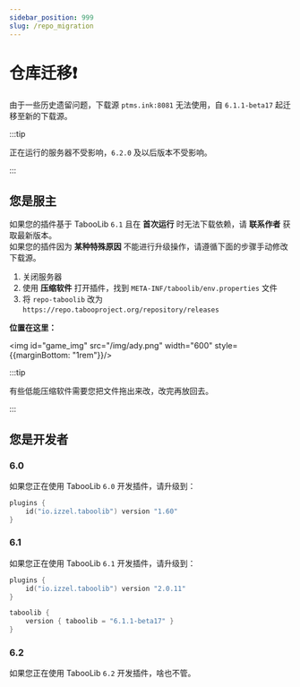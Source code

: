 ```yaml
---
sidebar_position: 999
slug: /repo_migration
---
```


# 仓库迁移❗️

由于一些历史遗留问题，下载源 `ptms.ink:8081` 无法使用，自 `6.1.1-beta17` 起迁移至新的下载源。

:::tip

正在运行的服务器不受影响，`6.2.0` 及以后版本不受影响。

:::

## 您是服主

如果您的插件基于 TabooLib `6.1` 且在 **首次运行** 时无法下载依赖，请 **联系作者** 获取最新版本。    
如果您的插件因为 **某种特殊原因** 不能进行升级操作，请遵循下面的步骤手动修改下载源。

1. 关闭服务器
2. 使用 **压缩软件** 打开插件，找到 `META-INF/taboolib/env.properties` 文件
3. 将 `repo-taboolib` 改为 `https://repo.tabooproject.org/repository/releases`

**位置在这里：**

<img id="game_img" src="/img/ady.png" width="600" style={{marginBottom: "1rem"}}/>

:::tip

有些低能压缩软件需要您把文件拖出来改，改完再放回去。

:::

## 您是开发者

### 6.0

如果您正在使用 TabooLib `6.0` 开发插件，请升级到：

```kts
plugins {
    id("io.izzel.taboolib") version "1.60"
}
```

### 6.1

如果您正在使用 TabooLib `6.1` 开发插件，请升级到：

```kts
plugins {
    id("io.izzel.taboolib") version "2.0.11"
}

taboolib {
    version { taboolib = "6.1.1-beta17" }
}
```

### 6.2

如果您正在使用 TabooLib `6.2` 开发插件，啥也不管。
